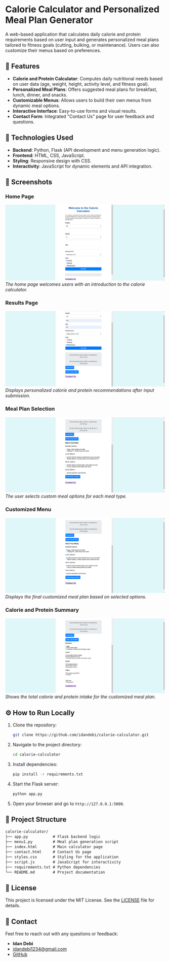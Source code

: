 # Calorie Calculator and Personalized Meal Plan Generator

A web-based application that calculates daily calorie and protein requirements based on user input and generates personalized meal plans tailored to fitness goals (cutting, bulking, or maintenance). Users can also customize their menus based on preferences.

## 🚀 Features
- **Calorie and Protein Calculator**: Computes daily nutritional needs based on user data (age, weight, height, activity level, and fitness goal).
- **Personalized Meal Plans**: Offers suggested meal plans for breakfast, lunch, dinner, and snacks.
- **Customizable Menus**: Allows users to build their own menus from dynamic meal options.
- **Interactive Interface**: Easy-to-use forms and visual results.
- **Contact Form**: Integrated "Contact Us" page for user feedback and questions.

## 🔧 Technologies Used
- **Backend**: Python, Flask (API development and menu generation logic).
- **Frontend**: HTML, CSS, JavaScript.
- **Styling**: Responsive design with CSS.
- **Interactivity**: JavaScript for dynamic elements and API integration.

## 📸 Screenshots
### Home Page
![Home Page](./צילום%20מסך%202024-11-15%20125442.png)
*The home page welcomes users with an introduction to the calorie calculator.*

### Results Page
![Results](./צילום%20מסך%202024-11-15%20125528.png)
*Displays personalized calorie and protein recommendations after input submission.*

### Meal Plan Selection
![Meal Plan Selection](./צילום%20מסך%202024-11-15%20125544.png)
*The user selects custom meal options for each meal type.*

### Customized Menu
![Customized Menu](./צילום%20מסך%202024-11-15%20125604.png)
*Displays the final customized meal plan based on selected options.*

### Calorie and Protein Summary
![Summary](./צילום%20מסך%202024-11-15%20125619.png)
*Shows the total calorie and protein intake for the customized meal plan.*

## ⚙️ How to Run Locally
1. Clone the repository:
   ```bash
   git clone https://github.com/idandebi/calorie-calculator.git
   ```
2. Navigate to the project directory:
   ```bash
   cd calorie-calculator
   ```
3. Install dependencies:
   ```bash
   pip install -r requirements.txt
   ```
4. Start the Flask server:
   ```bash
   python app.py
   ```
5. Open your browser and go to `http://127.0.0.1:5000`.

## 📂 Project Structure
```
calorie-calculator/
├── app.py           # Flask backend logic
├── menu1.py         # Meal plan generation script
├── index.html       # Main calculator page
├── contact.html     # Contact Us page
├── styles.css       # Styling for the application
├── script.js        # JavaScript for interactivity
├── requirements.txt # Python dependencies
└── README.md        # Project documentation
```

## 📄 License
This project is licensed under the MIT License. See the [LICENSE](LICENSE) file for details.

## 📧 Contact
Feel free to reach out with any questions or feedback:
- **Idan Debi**
- [idandebi1234@gmail.com](mailto:idandebi1234@gmail.com)
- [GitHub](https://github.com/idandebi)
